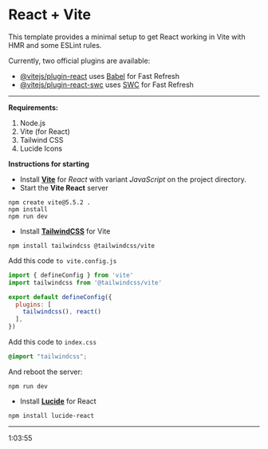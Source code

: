 # React + Vite

This template provides a minimal setup to get React working in Vite with HMR and some ESLint rules.

Currently, two official plugins are available:

- [@vitejs/plugin-react](https://github.com/vitejs/vite-plugin-react/blob/main/packages/plugin-react/README.md) uses [Babel](https://babeljs.io/) for Fast Refresh
- [@vitejs/plugin-react-swc](https://github.com/vitejs/vite-plugin-react-swc) uses [SWC](https://swc.rs/) for Fast Refresh

---

**Requirements:**

 1. Node.js
 2. Vite (for React)
 3. Tailwind CSS
 4. Lucide Icons



**Instructions for starting**

- Install [**Vite**](https://vite.dev/guide/) for _React_ with variant _JavaScript_ on the project directory.
 - Start the **Vite React** server
```shell
npm create vite@5.5.2 .
npm install
npm run dev
```

- Install [**TailwindCSS**](https://tailwindcss.com/docs/installation/using-vite) for Vite
```shell
npm install tailwindcss @tailwindcss/vite
```
Add this code `to vite.config.js`
```js
import { defineConfig } from 'vite'
import tailwindcss from '@tailwindcss/vite'

export default defineConfig({
  plugins: [
    tailwindcss(), react()
  ],
})
```
Add this code to `index.css`
```css
@import "tailwindcss";
```
And reboot the server:
```shell
npm run dev
```

- Install [**Lucide**](https://lucide.dev/guide/packages/lucide-react) for React
```shell
npm install lucide-react
```

---
1:03:55